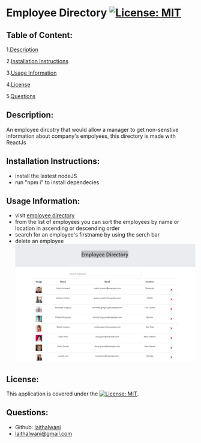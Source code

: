 # Employee Directory           [![License: MIT](https://img.shields.io/badge/License-MIT-yellow.svg)](https://opensource.org/licenses/MIT) 

## Table of Content:
1.[Description](#Description)

2.[Installation Instructions](#Installation-Instructions)

3.[Usage Information](#Usage-Information)

4.[License](#License)

5.[Questions](#Questions)


## Description:
An employee dircotry that would allow a manager to get non-senstive information about company's empolyees, this directory is made with ReactJs

## Installation Instructions:
* install the lastest nodeJS 
* run "npm i" to install dependecies 

## Usage Information:
* visit [employee directory](https://laithalwani.github.io/employee-directory/) 
* from the list of employees you can sort the employees by name or location in ascending or descending order 
* search for an employee's firstname by using the serch bar
* delete an employee
![](./public/assets/images/directory.png)

## License:
This application is covered under the [![License: MIT](https://img.shields.io/badge/License-MIT-yellow.svg)](https://opensource.org/licenses/MIT).    

## Questions:
* Github: [laithalwani](https://github.com/laithalwani)
* laithalwani@gmail.com